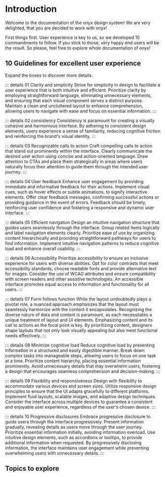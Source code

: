 # Introduction

Welcome to the documentation of the onyx design system! We are very delighted, that you are decided to work with onyx!

First things first. User experience is key to us, so we developed 10 commandments to follow. If you stick to those, very happy end users will be the result. So please, feel free to explore whole documentation of onyx!

## 10 Guidelines for excellent user experience

Expand the boxes to discover more details.

::: details 01 Clarity and simplicity
Strive for simplicity in design to facilitate a user experience that is both intuitive and efficient. Prioritize clarity by employing straightforward language, eliminating unnecessary elements, and ensuring that each visual component serves a distinct purpose. Maintain a clean and uncluttered layout to enhance comprehension, allowing users to navigate with ease and focus on essential information.
:::

::: details 02 consistency
Consistency is paramount for creating a visually cohesive and harmonious interface. By adhering to consistent design elements, users experience a sense of familiarity, reducing cognitive friction and reinforcing the brand's visual identity.
:::

::: details 03 Recognizable calls to action
Craft compelling calls to action that stand out prominently within the interface. Clearly communicate the desired user action using concise and action-oriented language. Draw attention to CTAs and place them strategically in areas where users naturally focus their attention to guide them through the intended user journey.
:::

::: details 04 User feedback
Enhance user engagement by providing immediate and informative feedback for their actions. Implement visual cues, such as hover effects or subtle animations, to signify interactive elements. Offer clear feedback messages, confirming successful actions or providing guidance in the event of errors. Feedback should be timely, reinforcing user confidence and fostering a responsive and dynamic user interface.
:::

::: details 05 Efficient navigation
Design an intuitive navigation structure that guides users seamlessly through the interface. Group related items logically and label navigation elements clearly. Prioritize ease of use by organizing content hierarchically and providing straightforward pathways for users to find information. Implement intuitive navigation patterns to reduce cognitive load and enhance overall usability.
:::

::: details 06 Accessibility
Prioritize accessibility to ensure an inclusive experience for users with diverse abilities. Opt for color contrasts that meet accessibility standards, choose readable fonts and provide alternative text for images. Consider the use of WCAG attributes and ensure compatibility with screen readers and other assistive technologies. An accessible interface promotes equal access to information and functionality for all users.
:::

::: details 07 Form follows function
While the layout undoubtedly plays a pivotal role, a nuanced approach emphasizes that the layout must seamlessly harmonize with the content it encapsulates. Recognizing the diverse nature of data and content is paramount, as each necessitates a unique treatment of layout and UI elements.
Emphasizing content and its call to actions as the focal point is key. By prioritizing content, designers shape layouts that not only look visually appealing but also meet functional needs effectively.
:::

::: details 08 Minimize cognitive load
Reduce cognitive load by presenting information in a structured and easily digestible manner. Break down complex tasks into manageable steps, allowing users to focus on one task at a time. Prioritize content hierarchy, placing essential information prominently. Avoid unnecessary details that may overwhelm users, fostering a design that encourages seamless comprehension and decision-making.
:::

::: details 09 Flexibility and responsiveness
Design with flexibility to accommodate various devices and screen sizes. Utilize responsive design principles to ensure that the UI adapts gracefully to different platforms. Implement fluid layouts, scalable images, and adaptive design techniques. Consider the interface across multiple devices to guarantee a consistent and enjoyable user experience, regardless of the user's chosen device.
:::

::: details 10 Progressive disclosures
Embrace progressive disclosure to guide users through the interface progressively. Present information gradually, revealing details as users move through the user journey. Prioritize essential information initially, avoiding information overload. Use intuitive design elements, such as accordions or tooltips, to provide additional information when requested. By progressively disclosing information, the interface maintains user engagement while preventing overwhelming users with unnecessary details.
:::

## Topics to explore

<div class="topic-overview">
  <TopicOverviewCard title="Accessibility" subtitle="Making applications accessible" image-src="/assets/accessibility-thumbnail.png" href="/basics/accessibility" />
  <TopicOverviewCard title="Breakpoints & Grid" subtitle="Basics for responsiveness" image-src="/assets/grid-thumbnail.png" href="/basics/breakpoints-grid" />
  <TopicOverviewCard title="Colors" subtitle="Understanding the color system" image-src="/assets/colors-thumbnail.png" href="/basics/colors" />
  <TopicOverviewCard title="Component states" subtitle="Behavior and interactivity" image-src="/assets/states-thumbnail.png" href="/basics/states" />
  <TopicOverviewCard title="Density" subtitle="Compact and cozy layout variations" image-src="/assets/density-thumbnail.png" href="/basics/density" />
  <TopicOverviewCard title="Elevation" subtitle="Hierarchy on the z-achsis" image-src="/assets/elevation-thumbnail.png" href="/basics/elevation" />
  <TopicOverviewCard title="Iconography" subtitle="Icon guidelines" image-src="/assets/iconography-thumbnail.png" href="/basics/iconography" />
  <TopicOverviewCard title="Images" subtitle="Image guidelines" image-src="/assets/images-thumbnail.png" href="/basics/images" />
  <TopicOverviewCard title="Infographics" subtitle="Dealing with statistics" image-src="/assets/infographics-thumbnail.png" href="/basics/infographics" />
  <TopicOverviewCard title="Layout" subtitle="Structuring content" image-src="/assets/layout-thumbnail.png" href="/basics/layout" />
  <TopicOverviewCard title="Motion" subtitle="Transitions and animations" image-src="/assets/motion-thumbnail.png" href="/basics/motion" />
  <TopicOverviewCard title="Truncation" subtitle="Line break and truncation" image-src="/assets/truncation-thumbnail.png" href="/basics/truncation" />
  <TopicOverviewCard title="Typography" subtitle="Understanding the font system" image-src="/assets/typography-thumbnail.png" href="/basics/typography" />
  <TopicOverviewCard title="Units" subtitle="Basics for a consistent appearance" image-src="/assets/units-thumbnail.png" href="/basics/units" />
</div>
